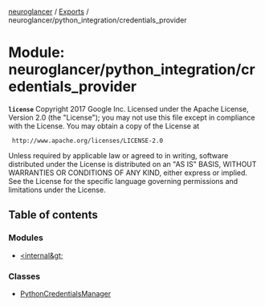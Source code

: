 [neuroglancer](../README.md) / [Exports](../modules.md) / neuroglancer/python\_integration/credentials\_provider

# Module: neuroglancer/python\_integration/credentials\_provider

**`license`**
Copyright 2017 Google Inc.
Licensed under the Apache License, Version 2.0 (the "License");
you may not use this file except in compliance with the License.
You may obtain a copy of the License at

     http://www.apache.org/licenses/LICENSE-2.0

Unless required by applicable law or agreed to in writing, software
distributed under the License is distributed on an "AS IS" BASIS,
WITHOUT WARRANTIES OR CONDITIONS OF ANY KIND, either express or implied.
See the License for the specific language governing permissions and
limitations under the License.

## Table of contents

### Modules

- [&lt;internal\&gt;](neuroglancer_python_integration_credentials_provider._internal_.md)

### Classes

- [PythonCredentialsManager](../classes/neuroglancer_python_integration_credentials_provider.PythonCredentialsManager.md)
